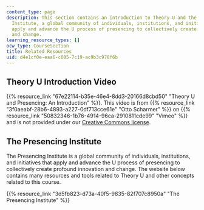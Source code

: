 ```yaml
---
content_type: page
description: This section contains an introduction to Theory U and the Presencing
  Institute, a global community of individuals, institutions, and initiatives that
  apply and advance the U process of presencing to collectively create profound innovation
  and change.
learning_resource_types: []
ocw_type: CourseSection
title: Related Resources
uid: d4e1cf0e-eaa6-c085-7c19-ac9b3c978f6b
---
```


Theory U Introduction Video
---------------------------

{{% resource_link "67e22114-b35e-46e4-8dd3-20166d8cbd50" "Theory U and Presencing: An Introduction" %}}. This video is from {{% resource_link "3f0aeabf-28b6-4893-a227-0df713cce61e" "Otto Scharmer" %}} on {{% resource_link "50832346-1b76-4914-96ca-2910811cde99" "Vimeo" %}} and is not provided under our [Creative Commons license](/terms/#cc).

The Presencing Institute
------------------------

The Presencing Institute is a global community of individuals, institutions, and initiatives that apply and advance the U process of presencing to collectively create profound innovation and change. The website below contains many resources and tools related to Theory U and other concepts related to this course.

{{% resource_link "3d5fb823-d73a-40f5-9835-82f707c8950a" "The Presencing Institute" %}}
